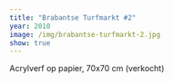 ```yaml
---
title: "Brabantse Turfmarkt #2"
year: 2010
image: /img/brabantse-turfmarkt-2.jpg
show: true
---
```

Acrylverf op papier, 70x70 cm (verkocht)